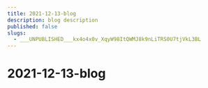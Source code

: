 ```yaml
---
title: 2021-12-13-blog
description: blog description
published: false
slugs:
  - ___UNPUBLISHED___kx4o4x0v_XqyW98ItQWMJ8k9nLiTRS0U7tjVkL3BL
---
```


# 2021-12-13-blog
